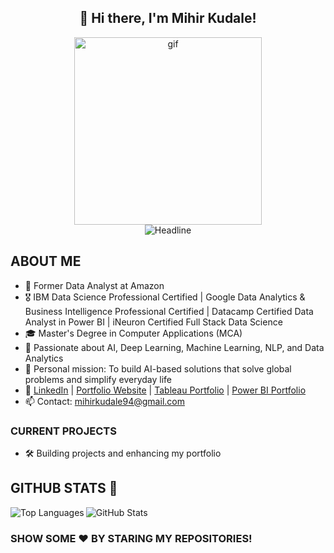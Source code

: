 <div align="center">
  <h2>👋 Hi there, I'm Mihir Kudale!</h2>
  <div align="center">
  <img alt="gif" src="https://github.com/Wandrys-dev/Wandrys-dev/blob/main/git.gif" width="300" height="300">
  </div>
  <img src="https://readme-typing-svg.herokuapp.com?color=%236FDA44&size=32&center=true&vCenter=true&width=600&height=50&lines=Data+Analyst+and+Data+Scientist;Passionate+AI+Engineer" alt="Headline">
</div>

## ABOUT ME

- 💼 Former Data Analyst at Amazon
- 🎖️ IBM Data Science Professional Certified | Google Data Analytics & Business Intelligence Professional Certified | Datacamp Certified Data Analyst in Power BI | iNeuron Certified Full Stack Data Science
- 🎓 Master's Degree in Computer Applications (MCA)
- 🚀 Passionate about AI, Deep Learning, Machine Learning, NLP, and Data Analytics
- 💬 Personal mission: To build AI-based solutions that solve global problems and simplify everyday life
- 📝 [LinkedIn](https://www.linkedin.com/in/mihirkudale/) | [Portfolio Website](https://www.datascienceportfol.io/mihirkudale) | [Tableau Portfolio](https://public.tableau.com/app/profile/mihir.kudale/) | [Power BI Portfolio](https://www.novypro.com/profile_projects/mihirkudale-1)
- 📫 Contact: mihirkudale94@gmail.com

### CURRENT PROJECTS

- 🛠️ Building projects and enhancing my portfolio

## GITHUB STATS 💯

<img align="left" src="https://github-readme-stats.vercel.app/api/top-langs?username=mihirkudale&show_icons=true&locale=en&layout=compact" alt="Top Languages">

<img align="center" src="https://github-readme-stats.vercel.app/api?username=mihirkudale&show_icons=true&locale=en" alt="GitHub Stats">
  
### SHOW SOME ❤️ BY STARING MY REPOSITORIES!
